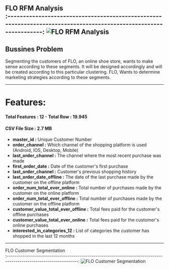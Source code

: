 FLO RFM Analysis   
:-----------------------------------------------------------------------------------------------------------------:
![FLO RFM Analysis](https://github.com/TarikKaanKoc/FLO_RFM_Analysis/blob/main/flo.jpg?raw=True) 
-------

## Bussines Problem

Segmenting the customers of FLO, an online shoe store,
wants to make sense according to these segments.
It will be designed accordingly and will be created according to this particular clustering.
FLO, Wants to determine marketing strategies according to these segments.

----

# Features:

#### Total Features : 12 - Total Row : 19.945

#### CSV File Size : 2.7 MB

* **master_id :** Unique Customer Number
* **order_channel :** Which channel of the shopping platform is used (Android, IOS, Desktop, Mobile)
* **last_order_channel :** The channel where the most recent purchase was made
* **first_order_date :** Date of the customer's first purchase
* **last_order_channel :** Customer's previous shopping history
* **last_order_date_offline :** The date of the last purchase made by the customer on the offline platform
* **order_num_total_ever_online :** Total number of purchases made by the customer on the online platform
* **order_num_total_ever_offline :** Total number of purchases made by the customer on the offline platform
* **customer_value_total_ever_offline :** Total fees paid for the customer's offline purchases
* **customer_value_total_ever_online :**  Total fees paid for the customer's online purchases
* **interested_in_categories_12 :** List of categories the customer has shopped in the last 12 months

----

FLO Customer Segmentation            
:-----------------------------------------------------------------------------------------------------------------:
![FLO Customer Segmentation](https://github.com/TarikKaanKoc/FLO_RFM_Analysis/blob/main/FLO%20Customer%20Segmentation.jpeg?raw=True) 


